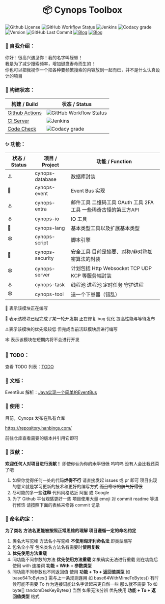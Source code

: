 <h1 align="center">📦 Cynops Toolbox</h1>



![Github License](https://img.shields.io/github/license/hanbings/cynops?style=for-the-badge) ![GitHub Workflow Status](https://img.shields.io/github/workflow/status/hanbings/cynops/Cynops%20Build%20Github%20Actions?style=for-the-badge) ![Jenkins](https://img.shields.io/jenkins/build?jobUrl=https%3A%2F%2Fci.hanbings.io%2Fjob%2FCynops%2F&label=build&style=for-the-badge) ![Codacy grade](https://img.shields.io/codacy/grade/acf95e2e5fb54a748606e8db08b169f7?style=for-the-badge) ![Version](https://img.shields.io/badge/version-java11-orange?style=for-the-badge) ![GitHub Last Commit](https://img.shields.io/github/last-commit/hanbings/cynops?style=for-the-badge) [![Blog](https://img.shields.io/badge/website-cynops-lightgrey.svg?style=for-the-badge)](https://cynops.tech) [![Blog](https://img.shields.io/badge/blog-@hanbings-blue.svg?style=for-the-badge)](https://blog.hanbings.io)



### 🍔 自我介绍：

你好！很高兴遇见你！我的名字叫蝾螈！<br />
我是为了减少搜索频率，增加键盘寿命而生的！<br />
你也可以把我视作一个把各种要频繁搜索的内容放到一起而已，并不是什么认真设计的项目



### 👷 构建状态：

| 构建 / Build                                                 | 状态 / Status                                                |
| ------------------------------------------------------------ | ------------------------------------------------------------ |
| [Github Actions](https://github.com/Hanbings/Cynops/actions) | ![GitHub Workflow Status](https://img.shields.io/github/workflow/status/hanbings/cynops/Cynops%20Build%20Github%20Actions?style=flat-square) |
| [CI Server](https://ci.hanbings.io/blue/organizations/jenkins/Cynops/activity) | ![Jenkins](https://img.shields.io/jenkins/build?jobUrl=https%3A%2F%2Fci.hanbings.io%2Fjob%2FCynops%2F&label=build&style=flat-square) |
| [Code Check](https://www.codacy.com/)                        | ![Codacy grade](https://img.shields.io/codacy/grade/acf95e2e5fb54a748606e8db08b169f7?style=flat-square) |



### ✨ 功能：

| 状态 / Status | 项目 / Project  | 功能 / Function                                              |
| ------------- | --------------- | ------------------------------------------------------------ |
| ⚓️             | cynops-database | 数据库封装                                                   |
| 🍻             | cynops-event    | Event Bus 实现                                               |
| ⚓️             | cynops-extra    | 邮件工具 二维码工具 OAuth 工具 2FA 工具 一些稀奇古怪的第三方API |
| ⚓️             | cynops-io       | IO 工具                                                      |
| 🚧             | cynops-lang     | 基本类型工具以及扩展基本类型                                 |
| 🕸             | cynops-script   | 脚本引擎                                                     |
| 🚧             | cynops-security | 安全工具 目前是摘要、对称/非对称加密算法的封装               |
| 🕸             | cynops-server   | 计划包括 Http Websocket TCP UDP KCP 等服务端封装             |
| ⚓️             | cynops-task     | 线程池 进程池 定时任务 守护进程                              |
| 🕸             | cynops-tool     | 送一个下崽器（错乱）                                         |

🚧 表示该模块正在编写  <br />

🍻 表示该模块已经完成了某一轮开发期 正在修复 bug 优化 提高性能与等待发布<br />

⚓️表示该模块的优先级较低 但完成当前活跃模块后进行编写<br />

🕸 表示该模块在短期内将不会进行开发



### 🎯 TODO：

查看 TODO 列表：[TODO](https://github.com/Hanbings/Cynops/projects/2)



### 📝 文档：

EventBus 解析：[Java实现一个简单的EventBus](https://blog.hanbings.io/2021/08/27/Java%E5%AE%9E%E7%8E%B0%E4%B8%80%E4%B8%AA%E7%AE%80%E5%8D%95%E7%9A%84EventBus/)



### 🍺 使用：

目前，Cynops 发布在私有仓库<br />

https://repository.hanbings.com/<br />

前往仓库查看需要的版本并引用它即可



### 🎉 贡献：

**欢迎任何人对项目进行贡献！** ~~即使你认为你的水平很低~~ 呜呜呜 没有人会比我还菜了吧

1. 如果你觉得任何一处的代码**烂得不行** 请直接发起 issues 或 pr 即可 项目出现的意义就是学习更新的技术和更好的编写方式 ~~而且寒冰的脾气好得很~~
2. 尽可能的多一些**注释** 代码风格贴近 阿里 或 Google
3. 为了 Github 平台观感更好一些 项目使用大量 emoji 对 commit readme 等进行修饰 请按照下面的表格来修饰 commit 记录



### 🎨 命名约定：

**为了类名 方法名更能被按照正常思维的理解 项目遵循一定的命名约定**

1. 类名大写驼峰 方法名小写驼峰 **不使用匈牙利命名法** 即类型缩写
2. 包名全小写 包名类名方法名有需要时**使用复数**
3. **优先使用方法重载**
4. 同功能不同参数的方法 **优先使用方法重载** 如果确实无法进行重载 则在功能后使用 with 连接词 **功能 + With + 参数类型**
5. 同功能不同参数也不同返回值 使用 **功能 + To + 返回值类型** 如 base64ToBytes() 需与上一条规则连用 如 base64WithMimeToBytes() 有时候可能不需要 To 作为连接词能让名字读起来更自然一些 那么就不需要 To 如 byte[] randomDesKeyBytes() 当然 如果无法分辨 优先使用 **功能 + To + 返回值类型** 格式

